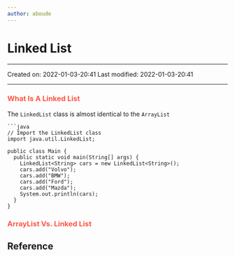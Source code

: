 ```yaml
---
author: aboude
---
```

# Linked List
___

Created on: 2022-01-03-20:41
Last modified: 2022-01-03-20:41

___

### <span style="color: #ff5545;text-transform: capitalize;">What is a linked list</span>
The `LinkedList` class is almost identical to the `ArrayList`

```ad-example
```java
// Import the LinkedList class
import java.util.LinkedList;

public class Main {
  public static void main(String[] args) {
    LinkedList<String> cars = new LinkedList<String>();
    cars.add("Volvo");
    cars.add("BMW");
    cars.add("Ford");
    cars.add("Mazda");
    System.out.println(cars);
  }
}
```

### <span style="color: #ff5545;text-transform: capitalize;">ArrayList vs. linked list</span>

## Reference